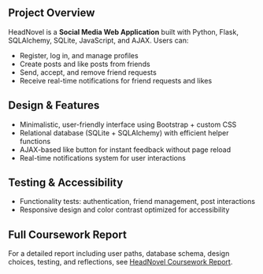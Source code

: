 ## Project Overview
HeadNovel is a **Social Media Web Application** built with Python, Flask, SQLAlchemy, SQLite, JavaScript, and AJAX.
Users can:
- Register, log in, and manage profiles
- Create posts and like posts from friends
- Send, accept, and remove friend requests
- Receive real-time notifications for friend requests and likes

## Design & Features
- Minimalistic, user-friendly interface using Bootstrap + custom CSS
- Relational database (SQLite + SQLAlchemy) with efficient helper functions
- AJAX-based like button for instant feedback without page reload
- Real-time notifications system for user interactions

## Testing & Accessibility
- Functionality tests: authentication, friend management, post interactions
- Responsive design and color contrast optimized for accessibility

## Full Coursework Report
For a detailed report including user paths, database schema, design choices, testing, and reflections, see [HeadNovel Coursework Report](report/HeadNovel_Coursework.pdf).
